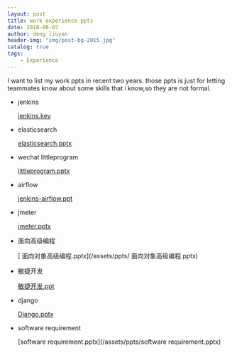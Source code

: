 ```yaml
---
layout: post
title: work experience ppts
date: 2018-06-07
author: deng liuyan
header-img: "img/post-bg-2015.jpg"
catalog: true
tags:
    - Experience
---
```


I want to list my work ppts in recent two years.
those ppts is just for letting teammates know about some skills that i know,so  they are not formal.

* jenkins

   [jenkins.key](/assets/ppts/jenkins.key) 

* elasticsearch

   [elasticsearch.pptx](/assets/ppts/elasticsearch.pptx) 

* wechat littleprogram

   [littleprogram.pptx](/assets/ppts/littleprogram.pptx) 

* airflow

   [jenkins-airflow.ppt](/assets/ppts/jenkins-airflow.ppt) 

* jmeter

   [jmeter.pptx](/assets/ppts/jmeter.pptx) 

* 面向高级编程

   [ 面向对象高级编程.pptx](/assets/ppts/ 面向对象高级编程.pptx) 

* 敏捷开发

   [敏捷开发.ppt](/assets/ppts/敏捷开发.ppt) 

* django

   [Django.pptx](/assets/ppts/Django.pptx) 

* software requirement

   [software requirement.pptx](/assets/ppts/software requirement.pptx) 